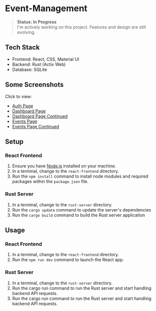 # Event-Management

> **Status: In Progress**  
> I'm actively working on this project. Features and design are still evolving.

## Tech Stack

- Frontend: React, CSS, Material UI
- Backend: Rust (Actix Web)
- Database: SQLite

## Some Screenshots

Click to view:

- [Auth Page](./screenshots/auth-page.png)
- [Dashboard Page](./screenshots/dashboard-page1.png)
- [Dashboard Page Continued](./screenshots/dashboard-page2.png)
- [Events Page](./screenshots/events-page1.png)
- [Events Page Continued](./screenshots/events-page2.png)

## Setup

### React Frontend

1. Ensure you have [Node.js](https://nodejs.org/en/download) installed on your machine.
2. In a terminal, change to the `react-frontend` directory.
3. Run the `npm install` command to install node modules and required packages within the `package.json` file.

### Rust Server

1. In a terminal, change to the `rust-server` directory.
2. Run the `cargo update` command to update the server's dependencies
3. Run the `cargo build` command to build the Rust server application

## Usage

### React Frontend

1. In a terminal, change to the `react-frontend` directory.
2. Run the `npm run dev` command to launch the React app.

### Rust Server

1. In a terminal, change to the `rust-server` directory. 
2. Run the cargo run command to run the Rust server and start handling backend API requests.
2. Run the cargo run command to run the Rust server and start handling backend API requests.
